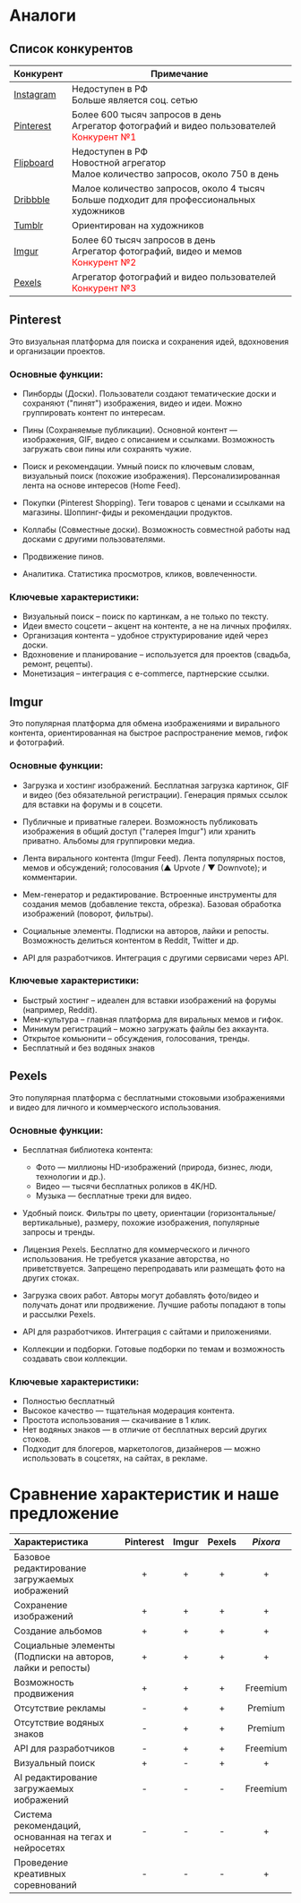 # Аналоги

## Список конкурентов

| Конкурент                              | Примечание                                                                                                                   |
| -------------------------------------- | ---------------------------------------------------------------------------------------------------------------------------- |
| [Instagram](http://instagram.com/)     | Недоступен в РФ<br>Больше является соц. сетью                                                                                |
| [Pinterest](https://ru.pinterest.com/) | Более 600 тысяч запросов в день<br>Агрегатор фотографий и видео пользователей<br><span style="color:red">Конкурент №1</span> |
| [Flipboard](http://flipboard.com/)     | Недоступен в РФ<br>Новостной агрегатор<br>Малое количество запросов, около 750 в день                                        |
| [Dribbble](https://dribbble.com/)      | Малое количество запросов, около 4 тысяч<br>Больше подходит для профессиональных художников                                  |
| [Tumblr](https://www.tumblr.com/)      | Ориентирован на художников                                                                                                   |
| [Imgur](https://imgur.com/)            | Более 60 тысяч запросов в день<br>Агрегатор фотографий, видео и мемов<br><span style="color:red">Конкурент №2</span>         |
| [Pexels](https://www.pexels.com/)      | Агрегатор фотографий и видео пользователей<br><span style="color:red">Конкурент №3</span>                                    |

## Pinterest

Это визуальная платформа для поиска и сохранения идей, вдохновения и организации проектов.

### Основные функции:

- Пинборды (Доски). Пользователи создают тематические доски и сохраняют ("пинят") изображения, видео и идеи. Можно группировать контент по интересам.

- Пины (Сохраняемые публикации). Основной контент — изображения, GIF, видео с описанием и ссылками. Возможность загружать свои пины или сохранять чужие.

- Поиск и рекомендации. Умный поиск по ключевым словам, визуальный поиск (похожие изображения). Персонализированная лента на основе интересов (Home Feed).

- Покупки (Pinterest Shopping). Теги товаров с ценами и ссылками на магазины. Шоппинг-фиды и рекомендации продуктов.

- Коллабы (Совместные доски). Возможность совместной работы над досками с другими пользователями.

- Продвижение пинов.

- Аналитика. Статистика просмотров, кликов, вовлеченности.

### Ключевые характеристики:

- Визуальный поиск – поиск по картинкам, а не только по тексту.
- Идеи вместо соцсети – акцент на контенте, а не на личных профилях.
- Организация контента – удобное структурирование идей через доски.
- Вдохновение и планирование – используется для проектов (свадьба, ремонт, рецепты).
- Монетизация – интеграция с e-commerce, партнерские ссылки.

## Imgur

Это популярная платформа для обмена изображениями и вирального контента, ориентированная на быстрое распространение мемов, гифок и фотографий.

### Основные функции:

- Загрузка и хостинг изображений. Бесплатная загрузка картинок, GIF и видео (без обязательной регистрации). Генерация прямых ссылок для вставки на форумы и в соцсети.

- Публичные и приватные галереи. Возможность публиковать изображения в общий доступ ("галерея Imgur") или хранить приватно. Альбомы для группировки медиа.

- Лента вирального контента (Imgur Feed). Лента популярных постов, мемов и обсуждений; голосования (▲ Upvote / ▼ Downvote); и комментарии.

- Мем-генератор и редактирование. Встроенные инструменты для создания мемов (добавление текста, обрезка). Базовая обработка изображений (поворот, фильтры).

- Социальные элементы. Подписки на авторов, лайки и репосты. Возможность делиться контентом в Reddit, Twitter и др.

- API для разработчиков. Интеграция с другими сервисами через API.

### Ключевые характеристики:

- Быстрый хостинг – идеален для вставки изображений на форумы (например, Reddit).
- Мем-культура – главная платформа для виральных мемов и гифок.
- Минимум регистраций – можно загружать файлы без аккаунта.
- Открытое комьюнити – обсуждения, голосования, тренды.
- Бесплатный и без водяных знаков

## Pexels

Это популярная платформа с бесплатными стоковыми изображениями и видео для личного и коммерческого использования.

### Основные функции:

- Бесплатная библиотека контента:

  - Фото — миллионы HD-изображений (природа, бизнес, люди, технологии и др.).
  - Видео — тысячи бесплатных роликов в 4K/HD.
  - Музыка — бесплатные треки для видео.

- Удобный поиск. Фильтры по цвету, ориентации (горизонтальные/вертикальные), размеру, похожие изображения, популярные запросы и тренды.

- Лицензия Pexels. Бесплатно для коммерческого и личного использования. Не требуется указание авторства, но приветствуется. Запрещено перепродавать или размещать фото на других стоках.

- Загрузка своих работ. Авторы могут добавлять фото/видео и получать донат или продвижение. Лучшие работы попадают в топы и рассылки Pexels.

- API для разработчиков. Интеграция с сайтами и приложениями.

- Коллекции и подборки. Готовые подборки по темам и возможность создавать свои коллекции.

### Ключевые характеристики:

- Полностью бесплатный
- Высокое качество — тщательная модерация контента.
- Простота использования — скачивание в 1 клик.
- Нет водяных знаков — в отличие от бесплатных версий других стоков.
- Подходит для блогеров, маркетологов, дизайнеров — можно использовать в соцсетях, на сайтах, в рекламе.

# Сравнение характеристик и наше предложение

| Характеристика                                             | Pinterest | Imgur | Pexels | **_Pixora_** |
| :--------------------------------------------------------- | :-------: | :---: | :----: | :----------: |
| Базовое редактирование загружаемых иображений              |     +     |   +   |   +    |      +       |
| Сохранение изображений                                     |     +     |   +   |   +    |      +       |
| Создание альбомов                                          |     +     |   +   |   +    |      +       |
| Социальные элементы (Подписки на авторов, лайки и репосты) |     +     |   +   |   +    |      +       |
| Возможность продвижения                                    |     +     |   +   |   +    |   Freemium   |
| Отсутствие рекламы                                         |     -     |   +   |   +    |   Premium    |
| Отсутствие водяных знаков                                  |     -     |   +   |   +    |   Premium    |
| API для разработчиков                                      |     -     |   +   |   +    |   Freemium   |
| Визуальный поиск                                           |     +     |   -   |   +    |      +       |
| AI редактирование загружаемых иображений                   |     -     |   -   |   -    |   Freemium   |
| Система рекомендаций, основанная на тегах и нейросетях     |     -     |   -   |   -    |      +       |
| Проведение креативных соревнований                         |     -     |   -   |   -    |      +       |
